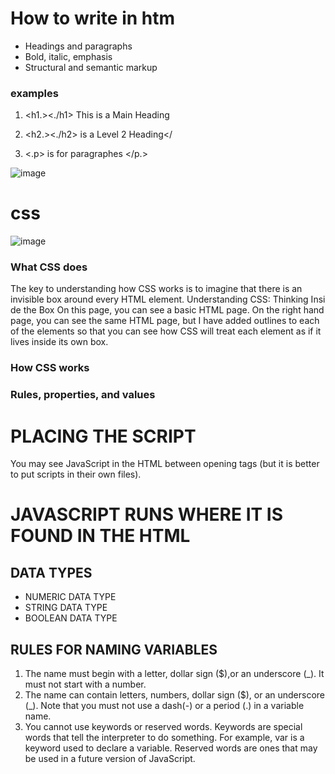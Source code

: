 # How to write in htm

* Headings and paragraphs
* Bold, italic, emphasis
* Structural and semantic markup

### examples

1. <h1.><./h1> This is a Main Heading
 2.  <h2.><./h2> is a Level 2 Heading</

3. <.p> is for paragraphes  </p.>



![image](https://realritual.com/wp-content/uploads/2020/11/%D9%83%D9%88%D8%AF-HTML-%D9%84%D8%A7%D9%84%D8%AA%D9%81%D8%A7%D9%81-%D8%A7%D9%84%D9%86%D8%B5-%D8%AD%D9%88%D9%84-%D8%A7%D9%84%D8%B5%D9%88%D8%B1%D8%A9.jpg)
# css
![image](https://cdn.mos.cms.futurecdn.net/Vp9WvV7YKdH4k8sKRePcE8-320-80.jpg)
### What CSS does
The key to understanding how CSS works is to
imagine that there is an invisible box around
every HTML element.
Understanding CSS:
Thinking Insi de the Box
On this page, you can see a basic
HTML page.
On the right hand page, you can
see the same HTML page, but I
have added outlines to each of
the elements so that you can see
how CSS will treat each element
as if it lives inside its own box.

###  How CSS works

### Rules, properties, and values


# PLACING THE SCRIPT
You may see JavaScript in the HTML between
opening <script> and closing </script> tags
(but it is better to put scripts in their own files).
# JAVASCRIPT RUNS WHERE IT IS FOUND IN THE HTML
 ##  DATA TYPES
 * NUMERIC DATA TYPE
 * STRING DATA TYPE
 * BOOLEAN DATA TYPE
 
 ## RULES FOR NAMING VARIABLES
 1. The name must begin with
a letter, dollar sign ($),or an
underscore (_). It must not start
with a number.
2. The name can contain letters,
numbers, dollar sign ($), or an
underscore (_). Note that you
must not use a dash(-) or a
period (.) in a variable name.
3. You cannot use keywords or
reserved words. Keywords
are special words that tell the
interpreter to do something. For
example, var is a keyword used
to declare a variable. Reserved
words are ones that may be used
in a future version of JavaScript.



 
